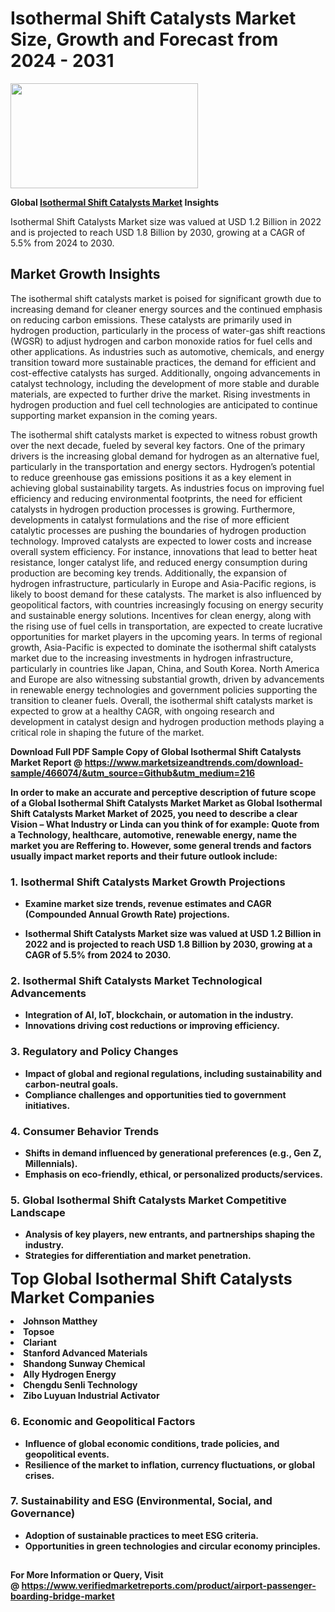 <H1>Isothermal Shift Catalysts Market Size, Growth and Forecast from 2024 - 2031</H1><img class="aligncenter size-medium wp-image-584254" src="https://thirdeyenews.in/wp-content/uploads/2024/09/Global-Market-Research-300x168.jpeg" alt="" width="300" height="168" /><p><strong>Global&nbsp;<a href="https://www.marketsizeandtrends.com/download-sample/466074/&amp;utm_source=Github&utm_medium=216">Isothermal Shift Catalysts Market</a> Insights</strong></p><p>Isothermal Shift Catalysts Market size was valued at USD 1.2 Billion in 2022 and is projected to reach USD 1.8 Billion by 2030, growing at a CAGR of 5.5% from 2024 to 2030.</p><p><h2>Market Growth Insights</h2> <p>The isothermal shift catalysts market is poised for significant growth due to increasing demand for cleaner energy sources and the continued emphasis on reducing carbon emissions. These catalysts are primarily used in hydrogen production, particularly in the process of water-gas shift reactions (WGSR) to adjust hydrogen and carbon monoxide ratios for fuel cells and other applications. As industries such as automotive, chemicals, and energy transition toward more sustainable practices, the demand for efficient and cost-effective catalysts has surged. Additionally, ongoing advancements in catalyst technology, including the development of more stable and durable materials, are expected to further drive the market. Rising investments in hydrogen production and fuel cell technologies are anticipated to continue supporting market expansion in the coming years.</p> <p><strong></strong></p> <p>The isothermal shift catalysts market is expected to witness robust growth over the next decade, fueled by several key factors. One of the primary drivers is the increasing global demand for hydrogen as an alternative fuel, particularly in the transportation and energy sectors. Hydrogen’s potential to reduce greenhouse gas emissions positions it as a key element in achieving global sustainability targets. As industries focus on improving fuel efficiency and reducing environmental footprints, the need for efficient catalysts in hydrogen production processes is growing. Furthermore, developments in catalyst formulations and the rise of more efficient catalytic processes are pushing the boundaries of hydrogen production technology. Improved catalysts are expected to lower costs and increase overall system efficiency. For instance, innovations that lead to better heat resistance, longer catalyst life, and reduced energy consumption during production are becoming key trends. Additionally, the expansion of hydrogen infrastructure, particularly in Europe and Asia-Pacific regions, is likely to boost demand for these catalysts. The market is also influenced by geopolitical factors, with countries increasingly focusing on energy security and sustainable energy solutions. Incentives for clean energy, along with the rising use of fuel cells in transportation, are expected to create lucrative opportunities for market players in the upcoming years. In terms of regional growth, Asia-Pacific is expected to dominate the isothermal shift catalysts market due to the increasing investments in hydrogen infrastructure, particularly in countries like Japan, China, and South Korea. North America and Europe are also witnessing substantial growth, driven by advancements in renewable energy technologies and government policies supporting the transition to cleaner fuels. Overall, the isothermal shift catalysts market is expected to grow at a healthy CAGR, with ongoing research and development in catalyst design and hydrogen production methods playing a critical role in shaping the future of the market.</p> <p><strong></p><p><span class=""><strong>Download Full PDF Sample Copy of Global Isothermal Shift Catalysts Market Report</strong> @ <a href="https://www.marketsizeandtrends.com/download-sample/466074/&amp;utm_source=Github&utm_medium=216" target="_blank">https://www.marketsizeandtrends.com/download-sample/466074/&amp;utm_source=Github&utm_medium=216</a></span></p><p>In order to make an accurate and perceptive description of future scope of a Global&nbsp;Isothermal Shift Catalysts Market Market as Global&nbsp;Isothermal Shift Catalysts Market Market of 2025, you need to describe a clear Vision &ndash; What Industry or Linda can you think of for example: Quote from a Technology, healthcare, automotive, renewable energy, name the market you are Reffering to. However, some general trends and factors usually impact market reports and their future outlook include:</p><h3>1.&nbsp;<strong>Isothermal Shift Catalysts Market Growth Projections</strong></h3><ul><li>Examine market size trends, revenue estimates and CAGR (Compounded Annual Growth Rate) projections.</li><li><p>Isothermal Shift Catalysts Market size was valued at USD 1.2 Billion in 2022 and is projected to reach USD 1.8 Billion by 2030, growing at a CAGR of 5.5% from 2024 to 2030.</p></li></ul><h3>2.&nbsp;<strong>Isothermal Shift Catalysts Market Technological Advancements</strong></h3><ul><li>Integration of AI, IoT, blockchain, or automation in the industry.</li><li>Innovations driving cost reductions or improving efficiency.</li></ul><h3>3.&nbsp;<strong>Regulatory and Policy Changes</strong></h3><ul><li>Impact of global and regional regulations, including sustainability and carbon-neutral goals.</li><li>Compliance challenges and opportunities tied to government initiatives.</li></ul><h3>4.&nbsp;<strong>Consumer Behavior Trends</strong></h3><ul><li>Shifts in demand influenced by generational preferences (e.g., Gen Z, Millennials).</li><li>Emphasis on eco-friendly, ethical, or personalized products/services.</li></ul><h3>5.&nbsp;<strong>Global Isothermal Shift Catalysts Market Competitive Landscape</strong></h3><ul><li>Analysis of key players, new entrants, and partnerships shaping the industry.</li><li>Strategies for differentiation and market penetration.</li></ul><p data-pm-slice="1 1 []"><span style="color: inherit; font-family: inherit; font-size: 25px;">Top Global Isothermal Shift Catalysts Market Companies</span></p><div class="" data-test-id=""><p><li>Johnson Matthey</li><li> Topsoe</li><li> Clariant</li><li> Stanford Advanced Materials</li><li> Shandong Sunway Chemical</li><li> Ally Hydrogen Energy</li><li> Chengdu Senli Technology</li><li> Zibo Luyuan Industrial Activator</li></p></div><h3>6.&nbsp;<strong>Economic and Geopolitical Factors</strong></h3><ul><li>Influence of global economic conditions, trade policies, and geopolitical events.</li><li>Resilience of the market to inflation, currency fluctuations, or global crises.</li></ul><h3>7.&nbsp;<strong>Sustainability and ESG (Environmental, Social, and Governance)</strong></h3><ul><li>Adoption of sustainable practices to meet ESG criteria.</li><li>Opportunities in green technologies and circular economy principles.</li></ul><h2><strong style="font-size: 14px;">For More Information or Query, Visit @&nbsp;</strong><a style="background-color: #ffffff; font-size: 14px;" href="https://www.marketsizeandtrends.com/report/isothermal-shift-catalysts-market/" target="_blank">https://www.verifiedmarketreports.com/product/airport-passenger-boarding-bridge-market</a></h2>
